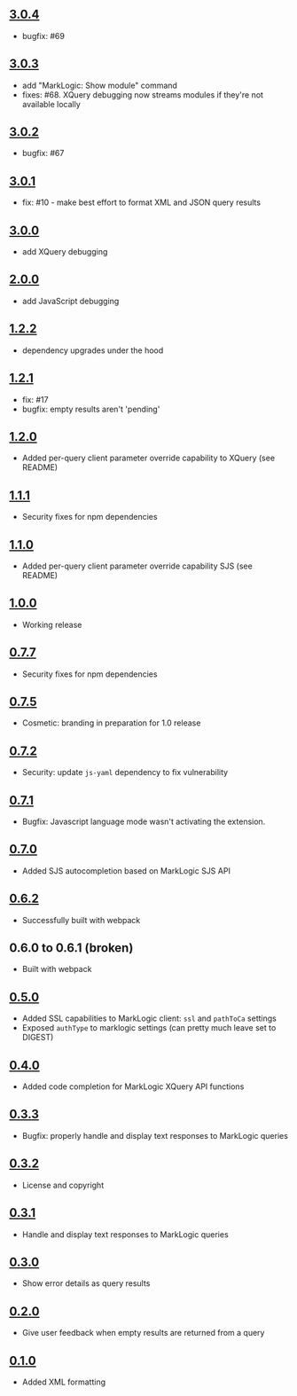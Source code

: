 ## [3.0.4](https://github.com/mikrovvelle/mlxprs/tree/v3.0.4)

- bugfix: #69

## [3.0.3](https://github.com/mikrovvelle/mlxprs/tree/v3.0.3)

- add "MarkLogic: Show module" command
- fixes: #68. XQuery debugging now streams modules if they're not available locally

## [3.0.2](https://github.com/mikrovvelle/mlxprs/tree/v3.0.2)

- bugfix: #67

## [3.0.1](https://github.com/mikrovvelle/mlxprs/tree/v3.0.1)

- fix: #10 - make best effort to format XML and JSON query results

## [3.0.0](https://github.com/mikrovvelle/mlxprs/tree/v3.0.0)

- add XQuery debugging

## [2.0.0](https://github.com/mikrovvelle/mlxprs/tree/v2.0.0)

- add JavaScript debugging

## [1.2.2](https://github.com/mikrovvelle/mlxprs/tree/v1.2.2)

- dependency upgrades under the hood

## [1.2.1](https://github.com/mikrovvelle/mlxprs/tree/v1.2.1)

- fix: #17
- bugfix: empty results aren't 'pending'

## [1.2.0](https://github.com/mikrovvelle/mlxprs/tree/v1.2.0)

- Added per-query client parameter override capability to XQuery (see README)

## [1.1.1](https://github.com/mikrovvelle/mlxprs/tree/v1.1.1)

- Security fixes for npm dependencies

## [1.1.0](https://github.com/mikrovvelle/mlxprs/tree/v1.1.0)

- Added per-query client parameter override capability SJS (see README)

## [1.0.0](https://github.com/mikrovvelle/mlxprs/tree/v1.0.0)

- Working release

## [0.7.7](https://github.com/mikrovvelle/mlxprs/tree/v0.7.5)

- Security fixes for npm dependencies

## [0.7.5](https://github.com/mikrovvelle/mlxprs/tree/v0.7.5)

- Cosmetic: branding in preparation for 1.0 release

## [0.7.2](https://github.com/mikrovvelle/mlxprs/tree/v0.7.2)

- Security: update `js-yaml` dependency to fix vulnerability

## [0.7.1](https://github.com/mikrovvelle/mlxprs/tree/v0.7.1)

- Bugfix: Javascript language mode wasn't activating the extension.

## [0.7.0](https://github.com/mikrovvelle/mlxprs/tree/v0.7.0)

- Added SJS autocompletion based on MarkLogic SJS API

## [0.6.2](https://github.com/mikrovvelle/mlxprs/tree/v0.6.2)

- Successfully built with webpack

## 0.6.0 to 0.6.1 (broken)

- Built with webpack

## [0.5.0](https://github.com/mikrovvelle/mlxprs/tree/0.5.0)

- Added SSL capabilities to MarkLogic client: `ssl` and `pathToCa` settings
- Exposed `authType` to marklogic settings (can pretty much leave set to DIGEST)

## [0.4.0](https://github.com/mikrovvelle/mlxprs/tree/0.4.0)

- Added code completion for MarkLogic XQuery API functions

## [0.3.3](https://github.com/mikrovvelle/mlxprs/tree/0.3.3)

- Bugfix: properly handle and display text responses to MarkLogic queries

## [0.3.2](https://github.com/mikrovvelle/mlxprs/tree/0.3.2)

- License and copyright

## [0.3.1](https://github.com/mikrovvelle/mlxprs/tree/0.3.1)

- Handle and display text responses to MarkLogic queries

## [0.3.0](https://github.com/mikrovvelle/mlxprs/tree/0.3.0)

- Show error details as query results

## [0.2.0](https://github.com/mikrovvelle/mlxprs/tree/0.2.0)

- Give user feedback when empty results are returned from a query

## [0.1.0](https://github.com/mikrovvelle/mlxprs/tree/0.1.0)

- Added XML formatting

